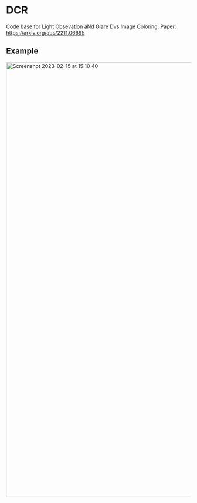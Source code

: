 # DCR

Code base for Light Obsevation aNd Glare Dvs Image Coloring.
Paper: https://arxiv.org/abs/2211.06695

## Example


<img width="1185" alt="Screenshot 2023-02-15 at 15 10 40" src="https://user-images.githubusercontent.com/52878011/219036726-c6b3864b-fd44-4fa3-8668-8ef52a7a3a34.png">

